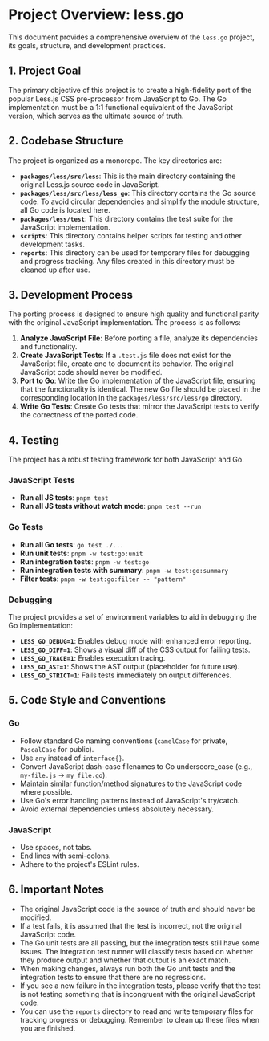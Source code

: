 # Project Overview: less.go

This document provides a comprehensive overview of the `less.go` project, its goals, structure, and development practices.

## 1. Project Goal

The primary objective of this project is to create a high-fidelity port of the popular Less.js CSS pre-processor from JavaScript to Go. The Go implementation must be a 1:1 functional equivalent of the JavaScript version, which serves as the ultimate source of truth.

## 2. Codebase Structure

The project is organized as a monorepo. The key directories are:

- **`packages/less/src/less`**: This is the main directory containing the original Less.js source code in JavaScript.
- **`packages/less/src/less/less_go`**: This directory contains the Go source code. To avoid circular dependencies and simplify the module structure, all Go code is located here.
- **`packages/less/test`**: This directory contains the test suite for the JavaScript implementation.
- **`scripts`**: This directory contains helper scripts for testing and other development tasks.
- **`reports`**: This directory can be used for temporary files for debugging and progress tracking. Any files created in this directory must be cleaned up after use.

## 3. Development Process

The porting process is designed to ensure high quality and functional parity with the original JavaScript implementation. The process is as follows:

1.  **Analyze JavaScript File**: Before porting a file, analyze its dependencies and functionality.
2.  **Create JavaScript Tests**: If a `.test.js` file does not exist for the JavaScript file, create one to document its behavior. The original JavaScript code should never be modified.
3.  **Port to Go**: Write the Go implementation of the JavaScript file, ensuring that the functionality is identical. The new Go file should be placed in the corresponding location in the `packages/less/src/less/go` directory.
4.  **Write Go Tests**: Create Go tests that mirror the JavaScript tests to verify the correctness of the ported code.

## 4. Testing

The project has a robust testing framework for both JavaScript and Go.

### JavaScript Tests

- **Run all JS tests**: `pnpm test`
- **Run all JS tests without watch mode**: `pnpm test --run`

### Go Tests

- **Run all Go tests**: `go test ./...`
- **Run unit tests**: `pnpm -w test:go:unit`
- **Run integration tests**: `pnpm -w test:go`
- **Run integration tests with summary**: `pnpm -w test:go:summary`
- **Filter tests**: `pnpm -w test:go:filter -- "pattern"`

### Debugging

The project provides a set of environment variables to aid in debugging the Go implementation:

- **`LESS_GO_DEBUG=1`**: Enables debug mode with enhanced error reporting.
- **`LESS_GO_DIFF=1`**: Shows a visual diff of the CSS output for failing tests.
- **`LESS_GO_TRACE=1`**: Enables execution tracing.
- **`LESS_GO_AST=1`**: Shows the AST output (placeholder for future use).
- **`LESS_GO_STRICT=1`**: Fails tests immediately on output differences.

## 5. Code Style and Conventions

### Go

- Follow standard Go naming conventions (`camelCase` for private, `PascalCase` for public).
- Use `any` instead of `interface{}`.
- Convert JavaScript dash-case filenames to Go underscore_case (e.g., `my-file.js` → `my_file.go`).
- Maintain similar function/method signatures to the JavaScript code where possible.
- Use Go's error handling patterns instead of JavaScript's try/catch.
- Avoid external dependencies unless absolutely necessary.

### JavaScript

- Use spaces, not tabs.
- End lines with semi-colons.
- Adhere to the project's ESLint rules.

## 6. Important Notes

- The original JavaScript code is the source of truth and should never be modified.
- If a test fails, it is assumed that the test is incorrect, not the original JavaScript code.
- The Go unit tests are all passing, but the integration tests still have some issues. The integration test runner will classify tests based on whether they produce output and whether that output is an exact match.
- When making changes, always run both the Go unit tests and the integration tests to ensure that there are no regressions.
- If you see a new failure in the integration tests, please verify that the test is not testing something that is incongruent with the original JavaScript code.
- You can use the `reports` directory to read and write temporary files for tracking progress or debugging. Remember to clean up these files when you are finished.